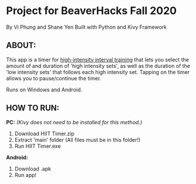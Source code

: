 # Project for BeaverHacks Fall 2020
By Vi Phung and Shane Yen
Built with Python and Kivy Framework

## ABOUT:
This app is a timer for [high-intensity interval training](https://en.wikipedia.org/wiki/High-intensity_interval_training) that lets you select the amount of and duration of 'high intensity sets', as well as the duration of the 'low intensity sets' that follows each high intensity set. Tapping on the timer allows you to pause/continue the timer. 

Runs on Windows and Android.


## HOW TO RUN:

**PC:**
  *(Kivy does not need to be installed for this method.)*
  1) Download HIIT Timer.zip
  2) Extract 'main' folder (All files must be in this folder!)
  3) Run HIIT Timer.exe
  


**Android:**
  1) Download <filename>.apk
  2) Run app!
